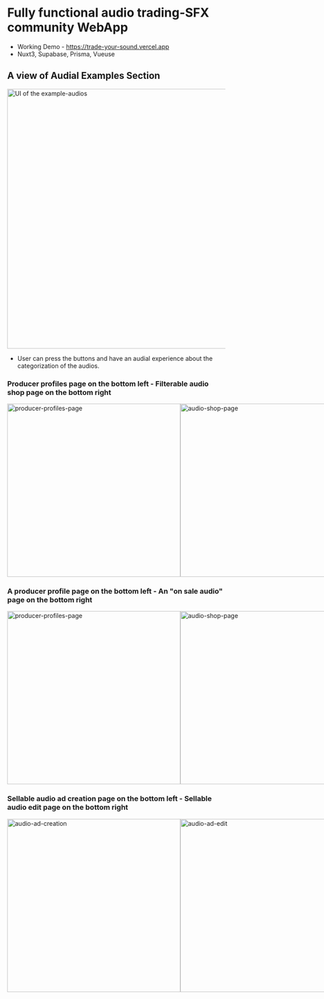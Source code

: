 # Fully functional audio trading-SFX community WebApp
 - Working Demo - https://trade-your-sound.vercel.app
 - Nuxt3, Supabase, Prisma, Vueuse

## A view of Audial Examples Section
<img src="https://wjfywtvnvjbposklgxzj.supabase.co/storage/v1/object/public/readme/tys-1.jpg" alt="UI of the example-audios" width="600">

 - User can press the buttons and have an audial experience about the categorization of the audios.


### Producer profiles page on the bottom left - Filterable audio shop page on the bottom right
<div style="display:flex; justify-content:space-around;">
 <img src="https://wjfywtvnvjbposklgxzj.supabase.co/storage/v1/object/public/readme/tys-2.jpg" alt="producer-profiles-page" width="400">
 <img src="https://wjfywtvnvjbposklgxzj.supabase.co/storage/v1/object/public/readme/tys-5.jpg" alt="audio-shop-page" width="400">
</div>
 
 ### A producer profile page on the bottom left - An "on sale audio" page on the bottom right
<div style="display:flex; justify-content:space-around;">
 <img src="https://wjfywtvnvjbposklgxzj.supabase.co/storage/v1/object/public/readme/tys-3.jpg" alt="producer-profiles-page" width="400">
 <img src="https://wjfywtvnvjbposklgxzj.supabase.co/storage/v1/object/public/readme/tys-4.jpg" alt="audio-shop-page" width="400">
</div>

### Sellable audio ad creation page on the bottom left - Sellable audio edit page on the bottom right
<div style="display:flex; justify-content:space-around;">
 <img src="https://wjfywtvnvjbposklgxzj.supabase.co/storage/v1/object/public/readme/tys-6.jpg" alt="audio-ad-creation" width="400">
 <img src="https://wjfywtvnvjbposklgxzj.supabase.co/storage/v1/object/public/readme/tys-7.jpg" alt="audio-ad-edit" width="400">
</div>



